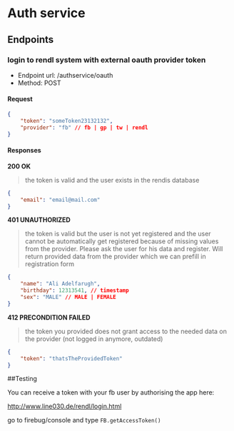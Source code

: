 Auth service
===========

## Endpoints

### login to rendl system with external oauth provider token

- Endpoint url: /authservice/oauth
- Method: POST

#### Request
```json
{
    "token": "someToken23132132",
    "provider": "fb" // fb | gp | tw | rendl
}
```

#### Responses
**200 OK**
> the token is valid and the user exists in the rendis database
```json
{
    "email": "email@mail.com"
}
```

**401 UNAUTHORIZED**
> the token is valid but the user is not yet registered and the user cannot be automatically get registered because of missing
> values from the provider.
> Please ask the user for his data and register.
> Will return provided data from the provider which we can prefill in registration form
```json
{
    "name": "Ali Adelfarugh",
    "birthday": 12313541, // timestamp
    "sex": "MALE" // MALE | FEMALE
}
```

**412 PRECONDITION FAILED**
> the token you provided does not grant access to the needed data on the provider (not logged in anymore, outdated)
```json
{
    "token": "thatsTheProvidedToken"
}
```


##Testing

You can receive a token with your fb user by authorising the app here:

http://www.line030.de/rendl/login.html

go to firebug/console and type `FB.getAccessToken()`


